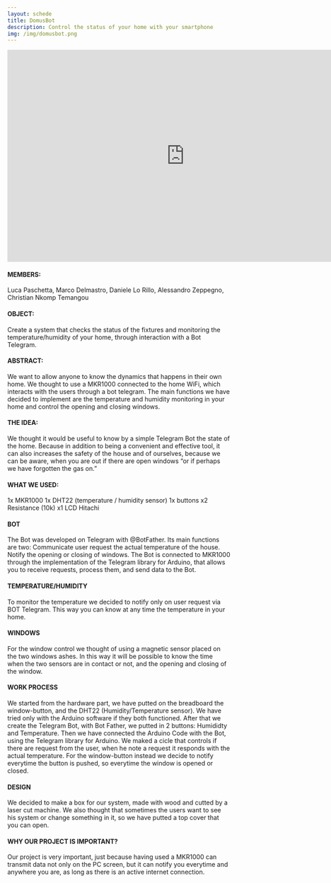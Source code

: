 ```yaml
---
layout: schede
title: DomusBot
description: Control the status of your home with your smartphone
img: /img/domusbot.png
---
```


<iframe src="https://docs.google.com/presentation/d/1rR92ojpLLrXuvdnftXga4MrEzMEllcMQl8Jj6vqTAtY/embed?start=false&loop=false&delayms=3000" frameborder="0" width="800" height="480" allowfullscreen="true" mozallowfullscreen="true" webkitallowfullscreen="true"></iframe>


#### MEMBERS:
Luca Paschetta, Marco Delmastro, Daniele Lo Rillo, Alessandro Zeppegno, Christian Nkomp Temangou

#### OBJECT:
Create a system that checks the status of the fixtures and monitoring the temperature/humidity of your home, through interaction with a Bot Telegram.

#### ABSTRACT:
We want to allow anyone to know the dynamics that happens in their own home.
We thought to use a MKR1000 connected to the home WiFi, which interacts with the users through a bot telegram.
The main functions we have decided to implement are the temperature and humidity monitoring in your home and control the opening and closing windows.

#### THE IDEA:
We thought it would be useful to know by a simple Telegram Bot  the state of the home. Because in addition to being a convenient and effective tool, it can also increases the safety of the house and of ourselves, because we can be aware, when you are out  if there are open windows “or if perhaps we have forgotten the gas on.”

#### WHAT WE USED:
1x MKR1000
1x DHT22 (temperature / humidity sensor)
1x buttons
x2 Resistance (10k)
x1 LCD Hitachi

#### BOT
The Bot was developed on Telegram with @BotFather.
Its main functions are two:
Communicate user request the actual temperature of the house.
Notify the opening or closing of windows.
The Bot is connected to MKR1000 through the implementation of the Telegram library for Arduino, that allows you to receive requests, process them, and send data to the Bot.

#### TEMPERATURE/HUMIDITY
To monitor the temperature we decided to notify only on user request via BOT Telegram.
This way you can know at any time the temperature in your home.

#### WINDOWS
For the window control we thought of using a magnetic sensor placed on the two windows ashes.
In this way it will be possible to know the time when the two sensors are in contact or not, and the opening and closing of the window.

#### WORK PROCESS
We started from the hardware part, we have putted on the breadboard the window-button, and the DHT22 (Humidity/Temperature sensor). We have tried only with the Arduino software if they both functioned.
After that we create the Telegram Bot, with Bot Father, we putted in 2 buttons: Humididty and Temperature.
Then we have connected the Arduino Code with the Bot, using the Telegram library for Arduino. We maked a cicle that controls if there are request from the user, when he note a request it responds with the actual temperature. For the window-button instead we decide to notify everytime the button is pushed, so everytime the window is opened or closed.

#### DESIGN
We decided to make a box for our system, made with wood and cutted by a laser cut machine.
We also thought that sometimes the users want to see his system or change something in it, so we have putted a top cover that you can open.

#### WHY OUR PROJECT IS IMPORTANT?
Our project is very important, just because having used a MKR1000 can transmit data not only on the PC screen, but it can notify you everytime and anywhere you are, as long as there is an active internet connection.
